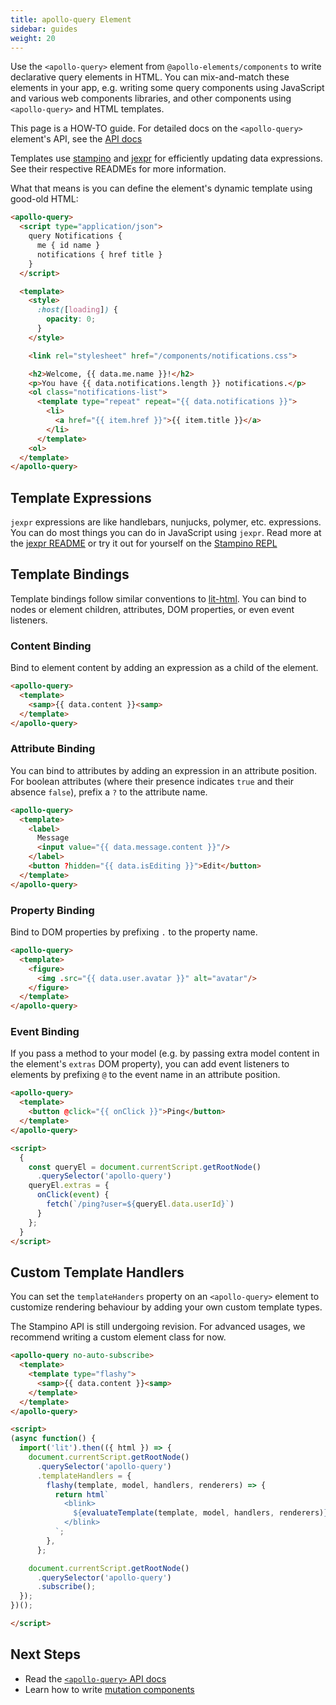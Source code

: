 ```yaml
---
title: apollo-query Element
sidebar: guides
weight: 20
---
```


Use the `<apollo-query>` element from `@apollo-elements/components` to write declarative query elements in HTML. You can mix-and-match these elements in your app, e.g. writing some query components using JavaScript and various web components libraries, and other components using `<apollo-query>` and HTML templates.

<inline-notification type="tip">

This page is a HOW-TO guide. For detailed docs on the `<apollo-query>` element's API, see the [API docs](/api/components/apollo-query/)

</inline-notification>

Templates use [stampino](https://npm.im/stampino) and [jexpr](https://npm.im/jexpr) for efficiently updating data expressions. See their respective READMEs for more information.

What that means is you can define the element's dynamic template using good-old HTML:

```html
<apollo-query>
  <script type="application/json">
    query Notifications {
      me { id name }
      notifications { href title }
    }
  </script>

  <template>
    <style>
      :host([loading]) {
        opacity: 0;
      }
    </style>

    <link rel="stylesheet" href="/components/notifications.css">

    <h2>Welcome, {{ data.me.name }}!</h2>
    <p>You have {{ data.notifications.length }} notifications.</p>
    <ol class="notifications-list">
      <template type="repeat" repeat="{{ data.notifications }}">
        <li>
          <a href="{{ item.href }}">{{ item.title }}</a>
        </li>
      </template>
    <ol>
  </template>
</apollo-query>
```

## Template Expressions

`jexpr` expressions are like handlebars, nunjucks, polymer, etc. expressions. You can do most things you can do in JavaScript using `jexpr`. Read more at the [jexpr README](https://github.com/justinfagnani/jexpr) or try it out for yourself on the [Stampino REPL](https://github.com/justinfagnani/stampino/issues/14)

## Template Bindings
Template bindings follow similar conventions to [lit-html](https://lit.dev/guide/template-reference#binding-types). You can bind to nodes or element children, attributes, DOM properties, or even event listeners.

### Content Binding
Bind to element content by adding an expression as a child of the element.

```html
<apollo-query>
  <template>
    <samp>{{ data.content }}<samp>
  </template>
</apollo-query>
```

### Attribute Binding
You can bind to attributes by adding an expression in an attribute position. For boolean attributes (where their presence indicates `true` and their absence `false`), prefix a `?` to the attribute name.

```html
<apollo-query>
  <template>
    <label>
      Message
      <input value="{{ data.message.content }}"/>
    </label>
    <button ?hidden="{{ data.isEditing }}">Edit</button>
  </template>
</apollo-query>
```

### Property Binding
Bind to DOM properties by prefixing `.` to the property name.
```html
<apollo-query>
  <template>
    <figure>
      <img .src="{{ data.user.avatar }}" alt="avatar"/>
    </figure>
  </template>
</apollo-query>
```

### Event Binding
If you pass a method to your model (e.g. by passing extra model content in the element's `extras` DOM property), you can add event listeners to elements by prefixing `@` to the event name in an attribute position.

```html
<apollo-query>
  <template>
    <button @click="{{ onClick }}">Ping</button>
  </template>
</apollo-query>

<script>
  {
    const queryEl = document.currentScript.getRootNode()
      .querySelector('apollo-query')
    queryEl.extras = {
      onClick(event) {
        fetch(`/ping?user=${queryEl.data.userId}`)
      }
    };
  }
</script>
```

## Custom Template Handlers
You can set the `templateHanders` property on an `<apollo-query>` element to customize rendering behaviour by adding your own custom template types.

<inline-notification type="warning">
  <p>The Stampino API is still undergoing revision. For advanced usages, we recommend writing a custom element class for now.</p>
</inline-notification>

```html
<apollo-query no-auto-subscribe>
  <template>
    <template type="flashy">
      <samp>{{ data.content }}<samp>
    </template>
  </template>
</apollo-query>

<script>
(async function() {
  import('lit').then(({ html }) => {
    document.currentScript.getRootNode()
      .querySelector('apollo-query')
      .templateHandlers = {
        flashy(template, model, handlers, renderers) => {
          return html`
            <blink>
              ${evaluateTemplate(template, model, handlers, renderers)}
            </blink>
          `;
        },
      };

    document.currentScript.getRootNode()
      .querySelector('apollo-query')
      .subscribe();
  });
})();

</script>
```


## Next Steps
- Read the [`<apollo-query>` API docs](/api/components/apollo-query/)
- Learn how to write [mutation components](/guides/usage/mutations/)
